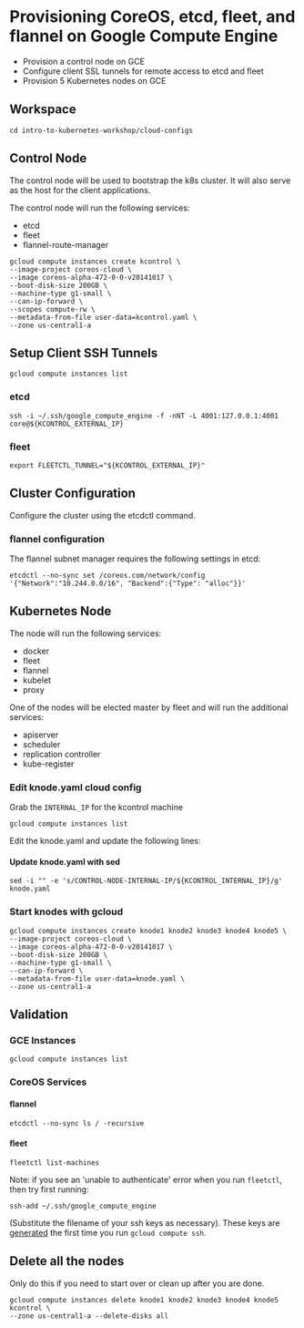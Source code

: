 # Provisioning CoreOS, etcd, fleet, and flannel on Google Compute Engine

* Provision a control node on GCE
* Configure client SSL tunnels for remote access to etcd and fleet
* Provision 5 Kubernetes nodes on GCE

## Workspace

```
cd intro-to-kubernetes-workshop/cloud-configs
```

## Control Node

The control node will be used to bootstrap the k8s cluster. It will also serve as the host for the client applications.

The control node will run the following services:

  * etcd
  * fleet
  * flannel-route-manager

```
gcloud compute instances create kcontrol \
--image-project coreos-cloud \
--image coreos-alpha-472-0-0-v20141017 \
--boot-disk-size 200GB \
--machine-type g1-small \
--can-ip-forward \
--scopes compute-rw \
--metadata-from-file user-data=kcontrol.yaml \
--zone us-central1-a
```

## Setup Client SSH Tunnels

```
gcloud compute instances list
```

### etcd

```
ssh -i ~/.ssh/google_compute_engine -f -nNT -L 4001:127.0.0.1:4001 core@${KCONTROL_EXTERNAL_IP}
```

### fleet

```
export FLEETCTL_TUNNEL="${KCONTROL_EXTERNAL_IP}"
```

## Cluster Configuration

Configure the cluster using the etcdctl command.

### flannel configuration

The flannel subnet manager requires the following settings in etcd:

```
etcdctl --no-sync set /coreos.com/network/config '{"Network":"10.244.0.0/16", "Backend":{"Type": "alloc"}}'
```


## Kubernetes Node

The node will run the following services:

  * docker
  * fleet
  * flannel
  * kubelet
  * proxy

One of the nodes will be elected master by fleet and will run the additional services:

  * apiserver
  * scheduler
  * replication controller
  * kube-register

### Edit knode.yaml cloud config

Grab the `INTERNAL_IP` for the kcontrol machine

```
gcloud compute instances list
```

Edit the knode.yaml and update the following lines:

#### Update knode.yaml with sed

```
sed -i "" -e 's/CONTROL-NODE-INTERNAL-IP/${KCONTROL_INTERNAL_IP}/g' knode.yaml
```

### Start knodes with gcloud

```
gcloud compute instances create knode1 knode2 knode3 knode4 knode5 \
--image-project coreos-cloud \
--image coreos-alpha-472-0-0-v20141017 \
--boot-disk-size 200GB \
--machine-type g1-small \
--can-ip-forward \
--metadata-from-file user-data=knode.yaml \
--zone us-central1-a
```

## Validation

### GCE Instances

```
gcloud compute instances list
```

### CoreOS Services

#### flannel

```
etcdctl --no-sync ls / -recursive
```

#### fleet

```
fleetctl list-machines
```

Note: if you see an 'unable to authenticate' error when you run `fleetctl`, then try first running:

```
ssh-add ~/.ssh/google_compute_engine
```

(Substitute the filename of your ssh keys as necessary).
These keys are [generated](https://cloud.google.com/compute/docs/console#sshkeys) the first time you run `gcloud compute ssh`.


## Delete all the nodes

Only do this if you need to start over or clean up after you are done.

```
gcloud compute instances delete knode1 knode2 knode3 knode4 knode5 kcontrol \
--zone us-central1-a --delete-disks all
```
